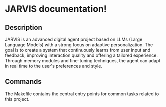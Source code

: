 # JARVIS documentation!

## Description

JARVIS is an advanced digital agent project based on LLMs (Large Language Models) with a strong focus on adaptive personalization. The goal is to create a system that continuously learns from user input and feedback, improving interaction quality and offering a tailored experience. Through memory modules and fine-tuning techniques, the agent can adapt in real time to the user's preferences and style.

## Commands

The Makefile contains the central entry points for common tasks related to this project.

